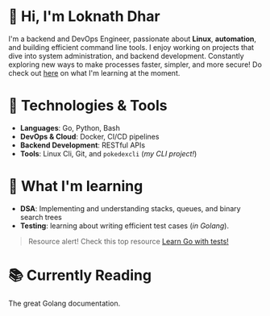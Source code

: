 # 👋 Hi, I'm Loknath Dhar

I'm a backend and DevOps Engineer, passionate about **Linux**, **automation**, and building efficient command line tools. I enjoy working on projects that dive into system administration, and backend development. Constantly exploring new ways to make processes faster, simpler, and more secure! Do check out [here](https://www.boot.dev/u/dhar01) on what I'm learning at the moment.

# 🔧 Technologies & Tools

- **Languages**: Go, Python, Bash
- **DevOps & Cloud**: Docker, CI/CD pipelines
- **Backend Development**: RESTful APIs
- **Tools**: Linux Cli, Git, and `pokedexcli` (*my CLI project!*)

# 🌱 What I'm learning

- **DSA**: Implementing and understanding stacks, queues, and binary search trees
- **Testing**: learning about writing efficient test cases (*in Golang*).

> Resource alert! Check this top resource [Learn Go with tests!](https://quii.gitbook.io/learn-go-with-tests)

# 📚 Currently Reading

The great Golang documentation.





<!--
**Dhar01/Dhar01** is a ✨ _special_ ✨ repository because its `README.md` (this file) appears on your GitHub profile.

Here are some ideas to get you started:

- 🔭 I’m currently working on ...
- 🌱 I’m currently learning ...
- 👯 I’m looking to collaborate on ...
- 🤔 I’m looking for help with ...
- 💬 Ask me about ...
- 📫 How to reach me: ...
- 😄 Pronouns: ...
- ⚡ Fun fact: ...

-->
